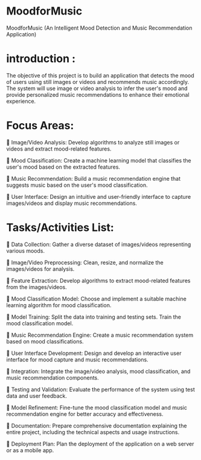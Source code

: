 # MoodforMusic

MoodforMusic (An Intelligent Mood Detection and Music Recommendation Application)
# introduction :
The objective of this project is to build an application that detects the mood of users using still images or videos and recommends music accordingly. The system will use image or video analysis to infer the user's mood and provide personalized music recommendations to enhance their emotional experience.
# Focus Areas:

	Image/Video Analysis: Develop algorithms to analyze still images or videos and extract mood-related features.

	Mood Classification: Create a machine learning model that classifies the user's mood based on the extracted features.

	Music Recommendation: Build a music recommendation engine that suggests music based on the user's mood classification.

	User Interface: Design an intuitive and user-friendly interface to capture images/videos and display music recommendations.

# Tasks/Activities List:
	Data Collection: Gather a diverse dataset of images/videos representing various moods.

	Image/Video Preprocessing: Clean, resize, and normalize the images/videos for analysis.

	Feature Extraction: Develop algorithms to extract mood-related features from the images/videos.

	Mood Classification Model: Choose and implement a suitable machine learning algorithm for mood classification.

	Model Training: Split the data into training and testing sets. Train the mood classification model.

	Music Recommendation Engine: Create a music recommendation system based on mood classifications.


	User Interface Development: Design and develop an interactive user interface for mood capture and music recommendations.

	Integration: Integrate the image/video analysis, mood classification, and music recommendation components.

	Testing and Validation: Evaluate the performance of the system using test data and user feedback.

	Model Refinement: Fine-tune the mood classification model and music recommendation engine for better accuracy and effectiveness.

	Documentation: Prepare comprehensive documentation explaining the entire project, including the technical aspects and usage instructions.

	Deployment Plan: Plan the deployment of the application on a web server or as a mobile app.

